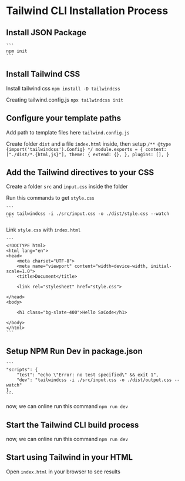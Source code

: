 # Tailwind CLI Installation Process

## Install JSON Package

    ```
    npm init
    ```

## Install Tailwind CSS

Install tailwind css
    ```
    npm install -D tailwindcss
    ```

Creating tailwind.config.js
    ```
    npx tailwindcss init
    ```


## Configure your template paths

Add path to template files here ```tailwind.config.js```

Create folder ```dist``` and a file ```index.html``` inside, then setup 
    ```
    /** @type {import('tailwindcss').Config} */
    module.exports = {
    content: ["./dist/*.{html,js}"],
    theme: {
        extend: {},
    },
    plugins: [],
    }
    ```




## Add the Tailwind directives to your CSS

Create a folder ```src``` and ```input.css``` inside the folder

Run this commands to get ```style.css```

    ```
    npx tailwindcss -i ./src/input.css -o ./dist/style.css --watch
    ```

Link ```style.css``` with ```index.html```

    ```
    <!DOCTYPE html>
    <html lang="en">
    <head>
        <meta charset="UTF-8">
        <meta name="viewport" content="width=device-width, initial-scale=1.0">
        <title>Document</title>

        <link rel="stylesheet" href="style.css">

    </head>
    <body>

        <h1 class="bg-slate-400">Hello SaCode</h1>
        
    </body>
    </html>
    ```

## Setup NPM Run Dev in package.json

    ```
    "scripts": {
        "test": "echo \"Error: no test specified\" && exit 1",
        "dev": "tailwindcss -i ./src/input.css -o ./dist/output.css --watch"
    },
    ```

now, we can online run this command ```npm run dev```

## Start the Tailwind CLI build process

now, we can online run this command ```npm run dev```


## Start using Tailwind in your HTML

Open ```index.html``` in your browser to see results